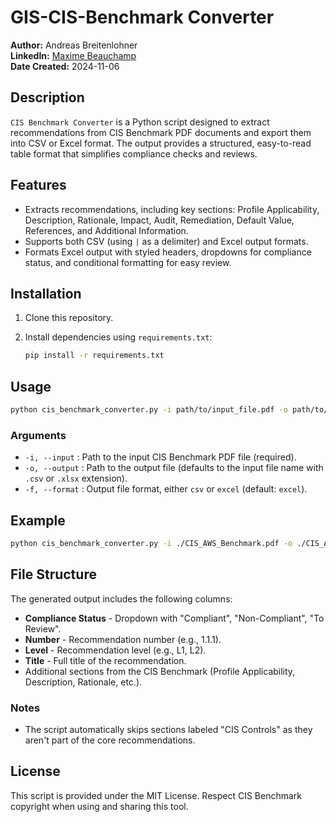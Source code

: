 # GIS-CIS-Benchmark Converter

**Author:** Andreas Breitenlohner  
**LinkedIn:** [Maxime Beauchamp](https://www.linkedin.com/in/maxbeauchamp/)  
**Date Created:** 2024-11-06

## Description

`CIS Benchmark Converter` is a Python script designed to extract recommendations from CIS Benchmark PDF documents and export them into CSV or Excel format. The output provides a structured, easy-to-read table format that simplifies compliance checks and reviews.

## Features

- Extracts recommendations, including key sections: Profile Applicability, Description, Rationale, Impact, Audit, Remediation, Default Value, References, and Additional Information.
- Supports both CSV (using `|` as a delimiter) and Excel output formats.
- Formats Excel output with styled headers, dropdowns for compliance status, and conditional formatting for easy review.

## Installation

1. Clone this repository.
2. Install dependencies using `requirements.txt`:

   ```bash
   pip install -r requirements.txt
   ```

## Usage

```bash
python cis_benchmark_converter.py -i path/to/input_file.pdf -o path/to/output_file -f [csv|excel]
```

### Arguments

- `-i, --input` : Path to the input CIS Benchmark PDF file (required).
- `-o, --output` : Path to the output file (defaults to the input file name with `.csv` or `.xlsx` extension).
- `-f, --format` : Output file format, either `csv` or `excel` (default: `excel`).

## Example

```bash
python cis_benchmark_converter.py -i ./CIS_AWS_Benchmark.pdf -o ./CIS_AWS_Benchmark.xlsx -f excel
```

## File Structure

The generated output includes the following columns:

- **Compliance Status** - Dropdown with "Compliant", "Non-Compliant", "To Review".
- **Number** - Recommendation number (e.g., 1.1.1).
- **Level** - Recommendation level (e.g., L1, L2).
- **Title** - Full title of the recommendation.
- Additional sections from the CIS Benchmark (Profile Applicability, Description, Rationale, etc.).

### Notes

- The script automatically skips sections labeled "CIS Controls" as they aren't part of the core recommendations.

## License

This script is provided under the MIT License. Respect CIS Benchmark copyright when using and sharing this tool.
